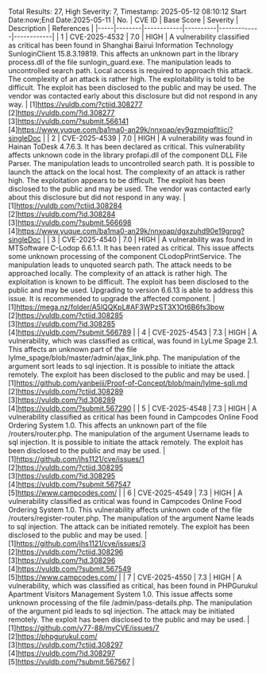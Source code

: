 Total Results: 27, High Severity: 7, Timestamp: 2025-05-12 08:10:12
Start Date:now;End Date:2025-05-11
| No. | CVE ID | Base Score | Severity | Description | References |
|-----|--------|------------|----------|-------------|------------|
| 1 | CVE-2025-4532 | 7.0  | HIGH | A vulnerability classified as critical has been found in Shanghai Bairui Information Technology SunloginClient 15.8.3.19819. This affects an unknown part in the library process.dll of the file sunlogin_guard.exe. The manipulation leads to uncontrolled search path. Local access is required to approach this attack. The complexity of an attack is rather high. The exploitability is told to be difficult. The exploit has been disclosed to the public and may be used. The vendor was contacted early about this disclosure but did not respond in any way. | [1]https://vuldb.com/?ctiid.308277<br>[2]https://vuldb.com/?id.308277<br>[3]https://vuldb.com/?submit.566141<br>[4]https://www.yuque.com/ba1ma0-an29k/nnxoap/ey9gzmpiqfltiici?singleDoc |
| 2 | CVE-2025-4539 | 7.0  | HIGH | A vulnerability was found in Hainan ToDesk 4.7.6.3. It has been declared as critical. This vulnerability affects unknown code in the library profapi.dll of the component DLL File Parser. The manipulation leads to uncontrolled search path. It is possible to launch the attack on the local host. The complexity of an attack is rather high. The exploitation appears to be difficult. The exploit has been disclosed to the public and may be used. The vendor was contacted early about this disclosure but did not respond in any way. | [1]https://vuldb.com/?ctiid.308284<br>[2]https://vuldb.com/?id.308284<br>[3]https://vuldb.com/?submit.566698<br>[4]https://www.yuque.com/ba1ma0-an29k/nnxoap/dgxzuhd90e19grpg?singleDoc |
| 3 | CVE-2025-4540 | 7.0  | HIGH | A vulnerability was found in MTSoftware C-Lodop 6.6.1.1. It has been rated as critical. This issue affects some unknown processing of the component CLodopPrintService. The manipulation leads to unquoted search path. The attack needs to be approached locally. The complexity of an attack is rather high. The exploitation is known to be difficult. The exploit has been disclosed to the public and may be used. Upgrading to version 6.6.13 is able to address this issue. It is recommended to upgrade the affected component. | [1]https://mega.nz/folder/A5lQQKpL#AF3WPzST3X1Ot6B6fs3bow<br>[2]https://vuldb.com/?ctiid.308285<br>[3]https://vuldb.com/?id.308285<br>[4]https://vuldb.com/?submit.566789 |
| 4 | CVE-2025-4543 | 7.3  | HIGH | A vulnerability, which was classified as critical, was found in LyLme Spage 2.1. This affects an unknown part of the file lylme_spage/blob/master/admin/ajax_link.php. The manipulation of the argument sort leads to sql injection. It is possible to initiate the attack remotely. The exploit has been disclosed to the public and may be used. | [1]https://github.com/yanbeiii/Proof-of-Concept/blob/main/lylme-sqli.md<br>[2]https://vuldb.com/?ctiid.308289<br>[3]https://vuldb.com/?id.308289<br>[4]https://vuldb.com/?submit.567290 |
| 5 | CVE-2025-4548 | 7.3  | HIGH | A vulnerability classified as critical has been found in Campcodes Online Food Ordering System 1.0. This affects an unknown part of the file /routers/router.php. The manipulation of the argument Username leads to sql injection. It is possible to initiate the attack remotely. The exploit has been disclosed to the public and may be used. | [1]https://github.com/jhs1121/cve/issues/1<br>[2]https://vuldb.com/?ctiid.308295<br>[3]https://vuldb.com/?id.308295<br>[4]https://vuldb.com/?submit.567547<br>[5]https://www.campcodes.com/ |
| 6 | CVE-2025-4549 | 7.3  | HIGH | A vulnerability classified as critical was found in Campcodes Online Food Ordering System 1.0. This vulnerability affects unknown code of the file /routers/register-router.php. The manipulation of the argument Name leads to sql injection. The attack can be initiated remotely. The exploit has been disclosed to the public and may be used. | [1]https://github.com/jhs1121/cve/issues/3<br>[2]https://vuldb.com/?ctiid.308296<br>[3]https://vuldb.com/?id.308296<br>[4]https://vuldb.com/?submit.567549<br>[5]https://www.campcodes.com/ |
| 7 | CVE-2025-4550 | 7.3  | HIGH | A vulnerability, which was classified as critical, has been found in PHPGurukul Apartment Visitors Management System 1.0. This issue affects some unknown processing of the file /admin/pass-details.php. The manipulation of the argument pid leads to sql injection. The attack may be initiated remotely. The exploit has been disclosed to the public and may be used. | [1]https://github.com/y77-88/myCVE/issues/7<br>[2]https://phpgurukul.com/<br>[3]https://vuldb.com/?ctiid.308297<br>[4]https://vuldb.com/?id.308297<br>[5]https://vuldb.com/?submit.567567 |
